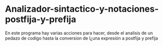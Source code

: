 # Analizador-sintactico-y-notaciones-postfija-y-prefija
En este programa hay varias acciones para hacer, desde el analisis de un pedazo de codigo hasta la conversion de l¿una expresión a postfija y prefija
